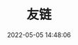 ---
title: 友链
date: 2022-05-05 14:48:06
type: "link"
top_img: https://s2.loli.net/2022/11/19/8xbIWzstF16XAC5.jpg
aside: false
---